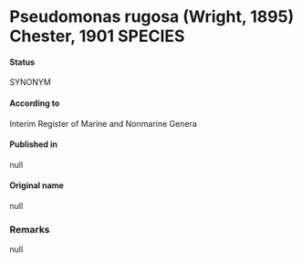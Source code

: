 Pseudomonas rugosa (Wright, 1895) Chester, 1901 SPECIES
=======

#### Status
SYNONYM

#### According to
Interim Register of Marine and Nonmarine Genera

#### Published in
null

#### Original name
null

### Remarks
null